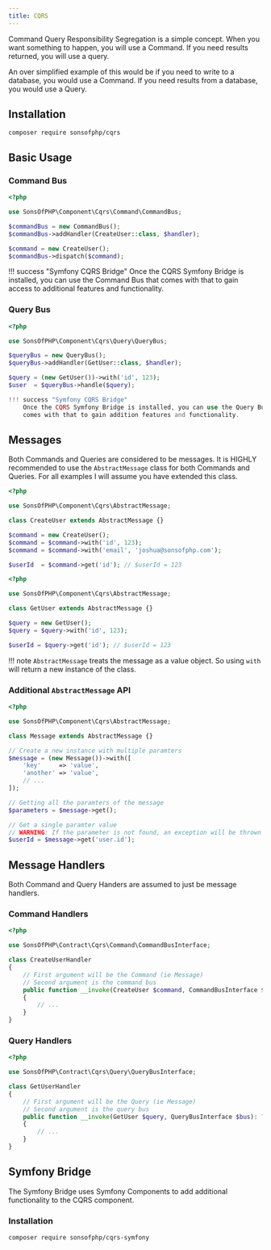 ```yaml
---
title: CQRS
---
```


Command Query Responsibility Segregation is a simple concept. When you want
something to happen, you will use a Command. If you need results returned, you
will use a query.

An over simplified example of this would be if you need to write to a database,
you would use a Command. If you need results from a database, you would use a
Query.

## Installation

```shell
composer require sonsofphp/cqrs
```

## Basic Usage

### Command Bus

```php
<?php

use SonsOfPHP\Component\Cqrs\Command\CommandBus;

$commandBus = new CommandBus();
$commandBus->addHandler(CreateUser::class, $handler);

$command = new CreateUser();
$commandBus->dispatch($command);
```

!!! success "Symfony CQRS Bridge"
    Once the CQRS Symfony Bridge is installed, you can use the Command Bus that
    comes with that to gain access to additional features and functionality.

### Query Bus

```php
<?php

use SonsOfPHP\Component\Cqrs\Query\QueryBus;

$queryBus = new QueryBus();
$queryBus->addHandler(GetUser::class, $handler);

$query = (new GetUser())->with('id', 123);
$user  = $queryBus->handle($query);

!!! success "Symfony CQRS Bridge"
    Once the CQRS Symfony Bridge is installed, you can use the Query Bus that
    comes with that to gain addition features and functionality.
```

## Messages

Both Commands and Queries are considered to be messages. It is HIGHLY
recommended to use the `AbstractMessage` class for both Commands and Queries.
For all examples I will assume you have extended this class.

```php
<?php

use SonsOfPHP\Component\Cqrs\AbstractMessage;

class CreateUser extends AbstractMessage {}

$command = new CreateUser();
$command = $command->with('id', 123);
$command = $command->with('email', 'joshua@sonsofphp.com');

$userId  = $command->get('id'); // $userId = 123
```

```php
<?php

use SonsOfPHP\Component\Cqrs\AbstractMessage;

class GetUser extends AbstractMessage {}

$query = new GetUser();
$query = $query->with('id', 123);

$userId = $query->get('id'); // $userId = 123
```

!!! note
    `AbstractMessage` treats the message as a value object. So using `with` will
    return a new instance of the class.

### Additional `AbstractMessage` API

```php
<?php

use SonsOfPHP\Component\Cqrs\AbstractMessage;

class Message extends AbstractMessage {}

// Create a new instance with multiple paramters
$message = (new Message())->with([
    'key'     => 'value',
    'another' => 'value',
    // ...
]);

// Getting all the paramters of the message
$parameters = $message->get();

// Get a single paramter value
// WARNING: If the parameter is not found, an exception will be thrown
$userId = $message->get('user.id');
```

## Message Handlers

Both Command and Query Handers are assumed to just be message handlers.

### Command Handlers

```php
<?php

use SonsOfPHP\Contract\Cqrs\Command\CommandBusInterface;

class CreateUserHandler
{
    // First argument will be the Command (ie Message)
    // Second argument is the command bus
    public function __invoke(CreateUser $command, CommandBusInterface $bus): void
    {
        // ...
    }
}
```

### Query Handlers

```php
<?php

use SonsOfPHP\Contract\Cqrs\Query\QueryBusInterface;

class GetUserHandler
{
    // First argument will be the Query (ie Message)
    // Second argument is the query bus
    public function __invoke(GetUser $query, QueryBusInterface $bus): ?UserInterface
    {
        // ...
    }
}
```

## Symfony Bridge

The Symfony Bridge uses Symfony Components to add additional functionality to
the CQRS component.

### Installation

```shell
composer require sonsofphp/cqrs-symfony
```
